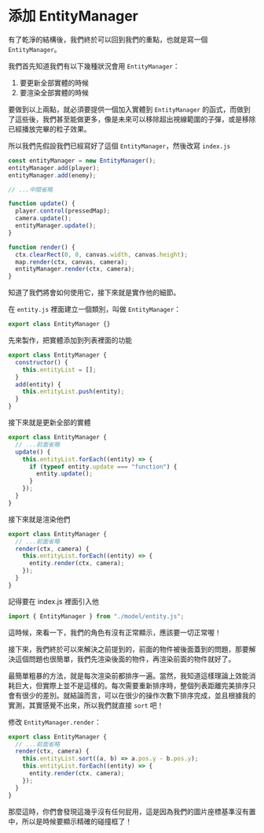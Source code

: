 # 添加 EntityManager

有了乾淨的結構後，我們終於可以回到我們的重點，也就是寫一個 `EntityManager`。

我們首先知道我們有以下幾種狀況會用 `EntityManager`：

1. 要更新全部實體的時候
2. 要渲染全部實體的時候

要做到以上兩點，就必須要提供一個加入實體到 `EntityManager` 的函式，而做到了這些後，我們甚至能做更多，像是未來可以移除超出視線範圍的子彈，或是移除已經播放完畢的粒子效果。

所以我們先假設我們已經寫好了這個 `EntityManager`，然後改寫 `index.js`

```js
const entityManager = new EntityManager();
entityManager.add(player);
entityManager.add(enemy);

// ...中間省略

function update() {
  player.control(pressedMap);
  camera.update();
  entityManager.update();
}

function render() {
  ctx.clearRect(0, 0, canvas.width, canvas.height);
  map.render(ctx, canvas, camera);
  entityManager.render(ctx, camera);
}
```

知道了我們將會如何使用它，接下來就是實作他的細節。

在 `entity.js` 裡面建立一個類別，叫做 `EntityManager`：

```js
export class EntityManager {}
```

先來製作，把實體添加到列表裡面的功能

```js
export class EntityManager {
  constructor() {
    this.entityList = [];
  }
  add(entity) {
    this.entityList.push(entity);
  }
}
```

接下來就是更新全部的實體

```js
export class EntityManager {
  // ...前面省略
  update() {
    this.entityList.forEach((entity) => {
      if (typeof entity.update === "function") {
        entity.update();
      }
    });
  }
}
```

接下來就是渲染他們

```js
export class EntityManager {
  // ...前面省略
  render(ctx, camera) {
    this.entityList.forEach((entity) => {
      entity.render(ctx, camera);
    });
  }
}
```

記得要在 index.js 裡面引入他

```js
import { EntityManager } from "./model/entity.js";
```

這時候，來看一下，我們的角色有沒有正常顯示，應該要一切正常喔！

接下來，我們終於可以來解決之前提到的，前面的物件被後面蓋到的問題，那要解決這個問題也很簡單，我們先渲染後面的物件，再渲染前面的物件就好了。

最簡單粗暴的方法，就是每次渲染前都排序一遍。當然，我知道這樣理論上效能消耗巨大，但實際上並不是這樣的。每次需要重新排序時，整個列表距離完美排序只會有很少的差別。就結論而言，可以在很少的操作次數下排序完成，並且根據我的實測，其實感覺不出來，所以我們就直接 `sort` 吧！

修改 `EntityManager.render`：

```js
export class EntityManager {
  // ...前面省略
  render(ctx, camera) {
    this.entityList.sort((a, b) => a.pos.y - b.pos.y);
    this.entityList.forEach((entity) => {
      entity.render(ctx, camera);
    });
  }
}
```

那麼這時，你們會發現這幾乎沒有任何屁用，這是因為我們的圖片座標基準沒有置中，所以是時候要顯示精確的碰撞框了！
